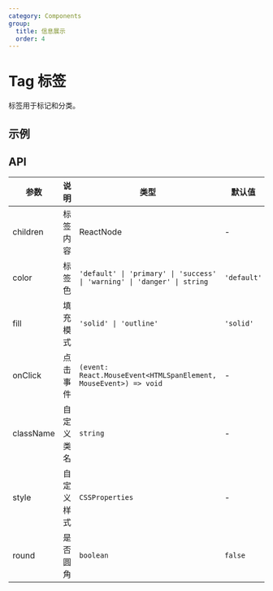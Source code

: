```yaml
---
category: Components
group:
  title: 信息展示
  order: 4
---
```

# Tag 标签


标签用于标记和分类。

## 示例

<code src="./demo/base.tsx"></code>

## API

| 参数 | 说明 | 类型 | 默认值 |
| --- | --- | --- | --- |
| children | 标签内容 | ReactNode | - |
| color | 标签色 | `'default' \| 'primary' \| 'success' \| 'warning' \| 'danger' \| string` | `'default'` |
| fill | 填充模式 | `'solid' \| 'outline'` | `'solid'` |
| onClick | 点击事件 | `(event: React.MouseEvent<HTMLSpanElement, MouseEvent>) => void` | - |
| className | 自定义类名 | `string` | - |
| style | 自定义样式 | `CSSProperties` | - |
| round | 是否圆角 | `boolean` | `false` |
